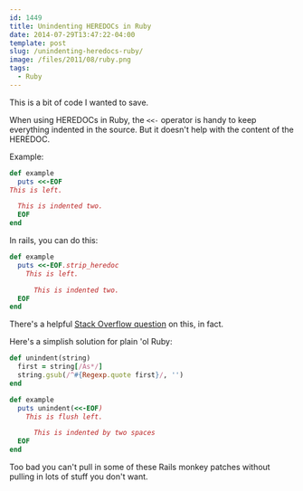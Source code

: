 ```yaml
---
id: 1449
title: Unindenting HEREDOCs in Ruby
date: 2014-07-29T13:47:22-04:00
template: post
slug: /unindenting-heredocs-ruby/
image: /files/2011/08/ruby.png
tags:
  - Ruby
---
```


This is a bit of code I wanted to save.

When using HEREDOCs in Ruby, the `<<-` operator is handy to keep everything
indented in the source. But it doesn't help with the content of the HEREDOC.

Example:

```ruby
def example
  puts <<-EOF
This is left.

  This is indented two.
  EOF
end
```

In rails, you can do this:

```ruby
def example
  puts <<-EOF.strip_heredoc
    This is left.

      This is indented two.
  EOF
end
```

There's a helpful
[Stack Overflow question](http://stackoverflow.com/questions/3772864/how-do-i-remove-leading-whitespace-chars-from-ruby-heredoc)
on this, in fact.

Here's a simplish solution for plain 'ol Ruby:

```ruby
def unindent(string)
  first = string[/As*/]
  string.gsub(/^#{Regexp.quote first}/, '')
end

def example
  puts unindent(<<-EOF)
    This is flush left.

      This is indented by two spaces
  EOF
end
```

Too bad you can't pull in some of these Rails monkey patches without pulling in
lots of stuff you don't want.
